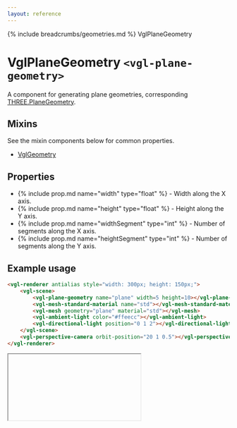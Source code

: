 ```yaml
---
layout: reference
---
```

{% include breadcrumbs/geometries.md %} VglPlaneGeometry
# VglPlaneGeometry `<vgl-plane-geometry>`
A component for generating plane geometries, corresponding [THREE.PlaneGeometry](https://threejs.org/docs/index.html#api/geometries/PlaneGeometry).
## Mixins
See the mixin components below for common properties.
* [VglGeometry](vgl-geometry)

## Properties
* {% include prop.md name="width" type="float" %} - Width along the X axis.
* {% include prop.md name="height" type="float" %} - Height along the Y axis.
* {% include prop.md name="widthSegment" type="int" %} - Number of segments along the X axis.
* {% include prop.md name="heightSegment" type="int" %} - Number of segments along the Y axis.

## Example usage
```html
<vgl-renderer antialias style="width: 300px; height: 150px;">
    <vgl-scene>
        <vgl-plane-geometry name="plane" width=5 height=10></vgl-plane-geometry>
        <vgl-mesh-standard-material name="std"></vgl-mesh-standard-material>
        <vgl-mesh geometry="plane" material="std"></vgl-mesh>
        <vgl-ambient-light color="#ffeecc"></vgl-ambient-light>
        <vgl-directional-light position="0 1 2"></vgl-directional-light>
    </vgl-scene>
    <vgl-perspective-camera orbit-position="20 1 0.5"></vgl-perspective-camera>
</vgl-renderer>
```
<div class="vgl-example"><iframe class="vgl-example__content" srcdoc="
    <style>
        body {
            margin: 0;
            overflow: hidden;
        }
        .vgl-canvas {
            height: 100vh;
        }
    </style>
    <vgl-renderer antialias class='vgl-canvas'>
        <vgl-scene>
            <vgl-plane-geometry name='plane' width=5 height=10></vgl-plane-geometry>
            <vgl-mesh-standard-material name='std'></vgl-mesh-standard-material>
            <vgl-mesh geometry='plane' material='std'></vgl-mesh>
            <vgl-ambient-light color='#ffeecc'></vgl-ambient-light>
            <vgl-directional-light position='0 1 2'></vgl-directional-light>
        </vgl-scene>
        <vgl-perspective-camera orbit-position='20 1 0.5'></vgl-perspective-camera>
    </vgl-renderer>
    <script src='https://unpkg.com/vue/dist/vue.min.js'></script>
    <script src='https://unpkg.com/three/build/three.min.js'></script>
    <script src='../js/vue-gl.js'></script>
    <script>
        Object.keys(VueGL).forEach(function(name) {
            Vue.component(name, VueGL[name]);
        });
        const vm = new Vue({
            el: '.vgl-canvas'
        });
    </script>
"></iframe></div>
<script src="https://unpkg.com/srcdoc-polyfill@1.0.0/srcdoc-polyfill.min.js"></script>
